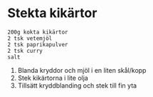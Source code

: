 # Stekta kikärtor
```
200g kokta kikärtor
2 tsk vetemjöl
2 tsk paprikapulver
2 tsk curry
salt
```

1. Blanda kryddor och mjöl i en liten skål/kopp
2. Stek kikärtorna i lite olja
3. Tillsätt kryddblanding och stek till fin yta
